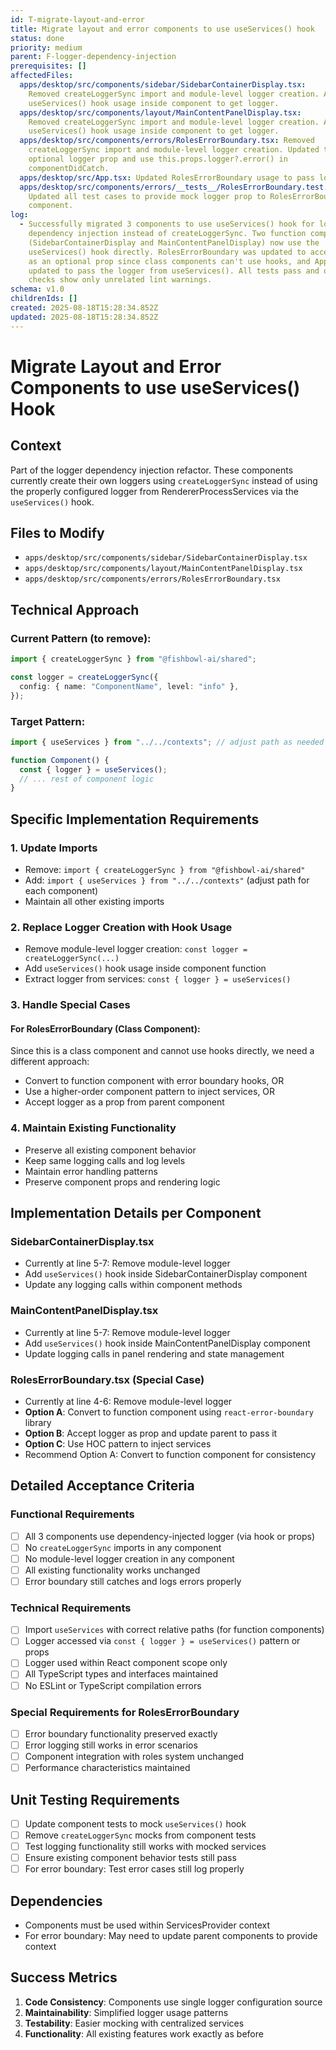 ```yaml
---
id: T-migrate-layout-and-error
title: Migrate layout and error components to use useServices() hook
status: done
priority: medium
parent: F-logger-dependency-injection
prerequisites: []
affectedFiles:
  apps/desktop/src/components/sidebar/SidebarContainerDisplay.tsx:
    Removed createLoggerSync import and module-level logger creation. Added
    useServices() hook usage inside component to get logger.
  apps/desktop/src/components/layout/MainContentPanelDisplay.tsx:
    Removed createLoggerSync import and module-level logger creation. Added
    useServices() hook usage inside component to get logger.
  apps/desktop/src/components/errors/RolesErrorBoundary.tsx: Removed
    createLoggerSync import and module-level logger creation. Updated to accept
    optional logger prop and use this.props.logger?.error() in
    componentDidCatch.
  apps/desktop/src/App.tsx: Updated RolesErrorBoundary usage to pass logger prop from useServices() hook.
  apps/desktop/src/components/errors/__tests__/RolesErrorBoundary.test.tsx:
    Updated all test cases to provide mock logger prop to RolesErrorBoundary
    component.
log:
  - Successfully migrated 3 components to use useServices() hook for logger
    dependency injection instead of createLoggerSync. Two function components
    (SidebarContainerDisplay and MainContentPanelDisplay) now use the
    useServices() hook directly. RolesErrorBoundary was updated to accept logger
    as an optional prop since class components can't use hooks, and App.tsx was
    updated to pass the logger from useServices(). All tests pass and quality
    checks show only unrelated lint warnings.
schema: v1.0
childrenIds: []
created: 2025-08-18T15:28:34.852Z
updated: 2025-08-18T15:28:34.852Z
---
```


# Migrate Layout and Error Components to use useServices() Hook

## Context

Part of the logger dependency injection refactor. These components currently create their own loggers using `createLoggerSync` instead of using the properly configured logger from RendererProcessServices via the `useServices()` hook.

## Files to Modify

- `apps/desktop/src/components/sidebar/SidebarContainerDisplay.tsx`
- `apps/desktop/src/components/layout/MainContentPanelDisplay.tsx`
- `apps/desktop/src/components/errors/RolesErrorBoundary.tsx`

## Technical Approach

### Current Pattern (to remove):

```typescript
import { createLoggerSync } from "@fishbowl-ai/shared";

const logger = createLoggerSync({
  config: { name: "ComponentName", level: "info" },
});
```

### Target Pattern:

```typescript
import { useServices } from "../../contexts"; // adjust path as needed

function Component() {
  const { logger } = useServices();
  // ... rest of component logic
}
```

## Specific Implementation Requirements

### 1. Update Imports

- Remove: `import { createLoggerSync } from "@fishbowl-ai/shared"`
- Add: `import { useServices } from "../../contexts"` (adjust path for each component)
- Maintain all other existing imports

### 2. Replace Logger Creation with Hook Usage

- Remove module-level logger creation: `const logger = createLoggerSync(...)`
- Add `useServices()` hook usage inside component function
- Extract logger from services: `const { logger } = useServices()`

### 3. Handle Special Cases

#### For RolesErrorBoundary (Class Component):

Since this is a class component and cannot use hooks directly, we need a different approach:

- Convert to function component with error boundary hooks, OR
- Use a higher-order component pattern to inject services, OR
- Accept logger as a prop from parent component

### 4. Maintain Existing Functionality

- Preserve all existing component behavior
- Keep same logging calls and log levels
- Maintain error handling patterns
- Preserve component props and rendering logic

## Implementation Details per Component

### SidebarContainerDisplay.tsx

- Currently at line 5-7: Remove module-level logger
- Add `useServices()` hook inside SidebarContainerDisplay component
- Update any logging calls within component methods

### MainContentPanelDisplay.tsx

- Currently at line 5-7: Remove module-level logger
- Add `useServices()` hook inside MainContentPanelDisplay component
- Update logging calls in panel rendering and state management

### RolesErrorBoundary.tsx (Special Case)

- Currently at line 4-6: Remove module-level logger
- **Option A**: Convert to function component using `react-error-boundary` library
- **Option B**: Accept logger as prop and update parent to pass it
- **Option C**: Use HOC pattern to inject services
- Recommend Option A: Convert to function component for consistency

## Detailed Acceptance Criteria

### Functional Requirements

- [ ] All 3 components use dependency-injected logger (via hook or props)
- [ ] No `createLoggerSync` imports in any component
- [ ] No module-level logger creation in any component
- [ ] All existing functionality works unchanged
- [ ] Error boundary still catches and logs errors properly

### Technical Requirements

- [ ] Import `useServices` with correct relative paths (for function components)
- [ ] Logger accessed via `const { logger } = useServices()` pattern or props
- [ ] Logger used within React component scope only
- [ ] All TypeScript types and interfaces maintained
- [ ] No ESLint or TypeScript compilation errors

### Special Requirements for RolesErrorBoundary

- [ ] Error boundary functionality preserved exactly
- [ ] Error logging still works in error scenarios
- [ ] Component integration with roles system unchanged
- [ ] Performance characteristics maintained

## Unit Testing Requirements

- [ ] Update component tests to mock `useServices()` hook
- [ ] Remove `createLoggerSync` mocks from component tests
- [ ] Test logging functionality still works with mocked services
- [ ] Ensure existing component behavior tests still pass
- [ ] For error boundary: Test error cases still log properly

## Dependencies

- Components must be used within ServicesProvider context
- For error boundary: May need to update parent components to provide context

## Success Metrics

1. **Code Consistency**: Components use single logger configuration source
2. **Maintainability**: Simplified logger usage patterns
3. **Testability**: Easier mocking with centralized services
4. **Functionality**: All existing features work exactly as before
